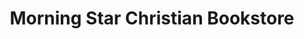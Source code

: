 ---
title: "Morning Star Christian Bookstore"
url: /manchester/morning-star-christian-bookstore/
shop: books
---